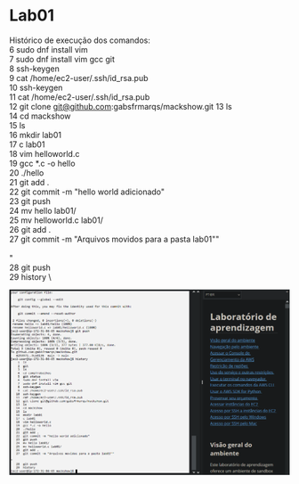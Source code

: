 # Lab01

Histórico de execução dos comandos: \
    6  sudo dnf install vim \
    7  sudo dnf install vim gcc git \
    8  ssh-keygen \
    9  cat /home/ec2-user/.ssh/id_rsa.pub \
   10  ssh-keygen \
   11  cat /home/ec2-user/.ssh/id_rsa.pub \
   12  git clone git@github.com:gabsfrmarqs/mackshow.git
   13  ls \
   14  cd mackshow \
   15  ls \
   16  mkdir lab01 \
   17  c lab01 \
   18  vim helloworld.c \
   19  gcc *.c -o hello \
   20  ./hello \
   21  git add . \
   22  git commit -m "hello world adicionado" \
   23  git push \
   24  mv hello lab01/ \
   25  mv helloworld.c lab01/ \
   26  git add . \
   27  git commit -m "Arquivos movidos para a pasta lab01"" \
 \
" \
   28  git push \
   29  history \

![Print da AWS](https://github.com/gabsfrmarqs/mackshow/blob/main/lab01/firefox_DTA3zzLihH.png?raw=true)
